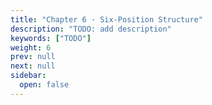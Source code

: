 ```yaml
---
title: "Chapter 6 · Six-Position Structure"
description: "TODO: add description"
keywords: ["TODO"]
weight: 6
prev: null
next: null
sidebar:
  open: false
---
```


